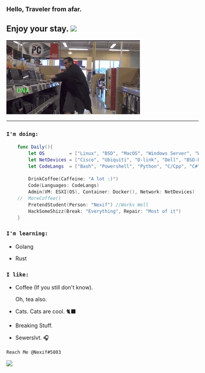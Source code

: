 ### Hello, Traveler from afar.
## Enjoy your stay. <img src="https://media.giphy.com/media/LUokZJ21LM39f6d0Md/giphy.gif" width="40">
<img src="HakaBoi.gif" width="350">

---
### `I'm doing:`

```swift
    func Daily(){
        let OS         = ["Linux", "BSD", "MacOS", "Windows Server", "Windows"]
        let NetDevices = ["Cisco", "Ubiquiti", "D-link", "Dell", "BSD-based", "Linux-based"]
        let CodeLangs  = ["Bash", "Powershell", "Python", "C/Cpp", "C#", "Yaml", "Swift?"]

        DrinkCoffee(Caffeine: "A lot :)")
        Code(Languages: CodeLangs)
        Admin(VM: ESXI(OS), Container: Docker(), Network: NetDevices)
    //  MoreCoffee()
        PretendStudent(Person: "Nexif") //Works Well
        HackSomeShizz(Break: "Everything", Repair: "Most of it")
    }
```
### `I'm learning:`

* Golang

* Rust
  
### `I like:`

* Coffee (If you still don't know).

    Oh, tea also. 

* Cats. Cats are cool. 🐈‍⬛

* Breaking Stuff. 
  
* Sewerslvt. 🎧
  

`Reach Me @Nexif#5803`


![](https://github-readme-stats.vercel.app/api?username=vNexif&hide_border=true&border_radius=15&&show_icons=true&theme=tokyonight)
